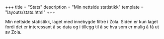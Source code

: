 +++
title = "Stats"
description = "Min nettside statistikk"
template = "layouts/stats.html"
+++

Min nettside statistikk, laget med innebygde filtre i Zola. Siden er kun laget 
fordi det er interessant å se data og i tillegg til å se hva som er mulig å få 
ut av Zola.
